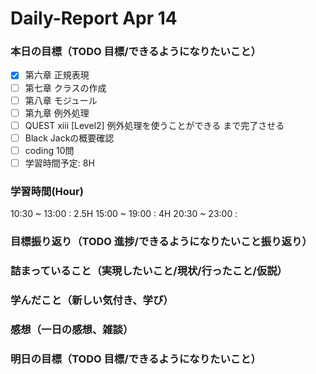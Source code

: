 # Daily-Report Apr 14

### 本日の目標（TODO 目標/できるようになりたいこと）
- [x] 第六章 正規表現
- [ ] 第七章 クラスの作成
- [ ] 第八章 モジュール
- [ ] 第九章 例外処理
- [ ] QUEST xiii [Level2] 例外処理を使うことができる まで完了させる
- [ ] Black Jackの概要確認
- [ ] coding 10問
- [ ] 学習時間予定: 8H

### 学習時間(Hour)
10:30 ~ 13:00 : 2.5H
15:00 ~ 19:00 : 4H
20:30 ~ 23:00 : 

### 目標振り返り（TODO 進捗/できるようになりたいこと振り返り）


### 詰まっていること（実現したいこと/現状/行ったこと/仮説）


### 学んだこと（新しい気付き、学び）


### 感想（一日の感想、雑談）


### 明日の目標（TODO 目標/できるようになりたいこと）


